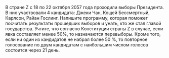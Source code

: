 В стране Z с 18 по 22 октября 2057 года проходили выборы Президента. В них участвовали 4 кандидата: Джеки Чан, Кощей Бессмертный, Карлсон, Райан Гослинг. Напишите программу, которая поможет посчитать результаты прошедших выборов и унать, кто же стал главой государства. Учтите, что согласно Конституции страны Z в случае, если явка составляет менее 50%, то назначаются перевыборы. Кроме того, если ни один из кандидатов не набрал более 50 %, то повторное голосование по двум кандидатам с наибольшим числом голосов состоится через 21 день. 
